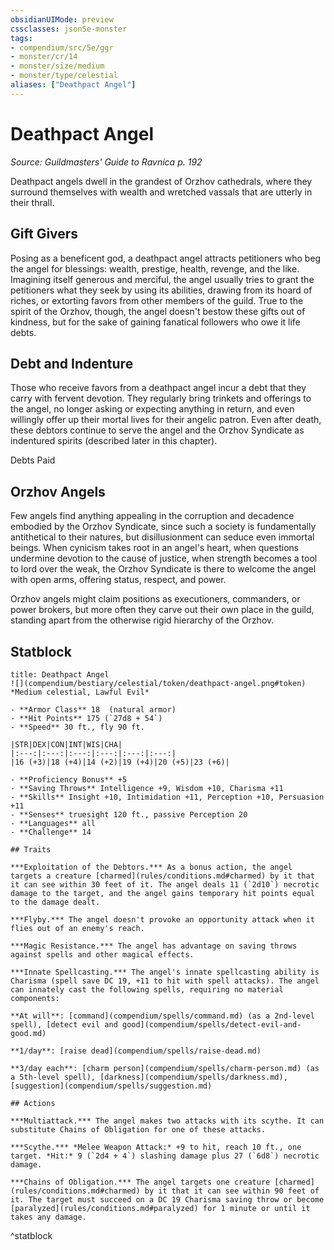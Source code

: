 ```yaml
---
obsidianUIMode: preview
cssclasses: json5e-monster
tags:
- compendium/src/5e/ggr
- monster/cr/14
- monster/size/medium
- monster/type/celestial
aliases: ["Deathpact Angel"]
---
```

# Deathpact Angel
*Source: Guildmasters' Guide to Ravnica p. 192*  

Deathpact angels dwell in the grandest of Orzhov cathedrals, where they surround themselves with wealth and wretched vassals that are utterly in their thrall.

## Gift Givers

Posing as a beneficent god, a deathpact angel attracts petitioners who beg the angel for blessings: wealth, prestige, health, revenge, and the like. Imagining itself generous and merciful, the angel usually tries to grant the petitioners what they seek by using its abilities, drawing from its hoard of riches, or extorting favors from other members of the guild. True to the spirit of the Orzhov, though, the angel doesn't bestow these gifts out of kindness, but for the sake of gaining fanatical followers who owe it life debts.

## Debt and Indenture

Those who receive favors from a deathpact angel incur a debt that they carry with fervent devotion. They regularly bring trinkets and offerings to the angel, no longer asking or expecting anything in return, and even willingly offer up their mortal lives for their angelic patron. Even after death, these debtors continue to serve the angel and the Orzhov Syndicate as indentured spirits (described later in this chapter).

Debts Paid

## Orzhov Angels

Few angels find anything appealing in the corruption and decadence embodied by the Orzhov Syndicate, since such a society is fundamentally antithetical to their natures, but disillusionment can seduce even immortal beings. When cynicism takes root in an angel's heart, when questions undermine devotion to the cause of justice, when strength becomes a tool to lord over the weak, the Orzhov Syndicate is there to welcome the angel with open arms, offering status, respect, and power.

Orzhov angels might claim positions as executioners, commanders, or power brokers, but more often they carve out their own place in the guild, standing apart from the otherwise rigid hierarchy of the Orzhov.

## Statblock

```ad-statblock
title: Deathpact Angel
![](compendium/bestiary/celestial/token/deathpact-angel.png#token)
*Medium celestial, Lawful Evil*

- **Armor Class** 18  (natural armor)
- **Hit Points** 175 (`27d8 + 54`)
- **Speed** 30 ft., fly 90 ft.

|STR|DEX|CON|INT|WIS|CHA|
|:---:|:---:|:---:|:---:|:---:|:---:|
|16 (+3)|18 (+4)|14 (+2)|19 (+4)|20 (+5)|23 (+6)|

- **Proficiency Bonus** +5
- **Saving Throws** Intelligence +9, Wisdom +10, Charisma +11
- **Skills** Insight +10, Intimidation +11, Perception +10, Persuasion +11
- **Senses** truesight 120 ft., passive Perception 20
- **Languages** all
- **Challenge** 14

## Traits

***Exploitation of the Debtors.*** As a bonus action, the angel targets a creature [charmed](rules/conditions.md#charmed) by it that it can see within 30 feet of it. The angel deals 11 (`2d10`) necrotic damage to the target, and the angel gains temporary hit points equal to the damage dealt.

***Flyby.*** The angel doesn't provoke an opportunity attack when it flies out of an enemy's reach.

***Magic Resistance.*** The angel has advantage on saving throws against spells and other magical effects.

***Innate Spellcasting.*** The angel's innate spellcasting ability is Charisma (spell save DC 19, +11 to hit with spell attacks). The angel can innately cast the following spells, requiring no material components:

**At will**: [command](compendium/spells/command.md) (as a 2nd-level spell), [detect evil and good](compendium/spells/detect-evil-and-good.md)

**1/day**: [raise dead](compendium/spells/raise-dead.md)

**3/day each**: [charm person](compendium/spells/charm-person.md) (as a 5th-level spell), [darkness](compendium/spells/darkness.md), [suggestion](compendium/spells/suggestion.md)

## Actions

***Multiattack.*** The angel makes two attacks with its scythe. It can substitute Chains of Obligation for one of these attacks.

***Scythe.*** *Melee Weapon Attack:* +9 to hit, reach 10 ft., one target. *Hit:* 9 (`2d4 + 4`) slashing damage plus 27 (`6d8`) necrotic damage.

***Chains of Obligation.*** The angel targets one creature [charmed](rules/conditions.md#charmed) by it that it can see within 90 feet of it. The target must succeed on a DC 19 Charisma saving throw or become [paralyzed](rules/conditions.md#paralyzed) for 1 minute or until it takes any damage.
```
^statblock